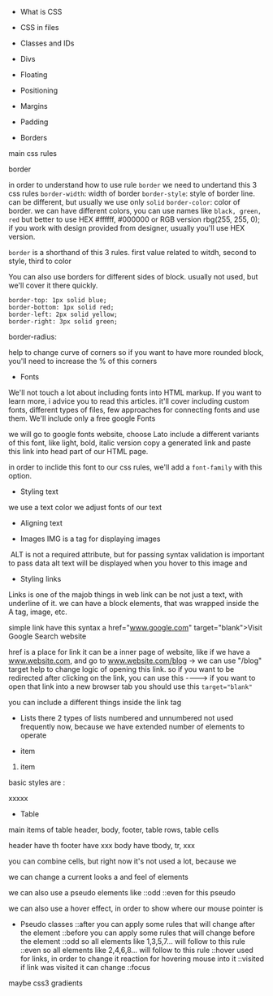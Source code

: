 - What is CSS

- CSS in files

- Classes and IDs

- Divs

- Floating

- Positioning

- Margins

- Padding

- Borders

main css rules

border

in order to understand how to use rule `border` we need to undertand this 3 css rules
`border-width`:  width of border
`border-style`: style of border line. can be different, but usually we use only `solid`
`border-color`: color of border. we can have different colors, you can use names like `black, green, red`
but better to use HEX #ffffff, #000000 or RGB version rbg(255, 255, 0); if you work with design provided from designer, usually you'll use HEX version.


`border` is a shorthand of this 3 rules. first value related to witdh, second to style, third to color

You can also use borders for different sides of block. usually not used, but we'll cover it there quickly.
```
border-top: 1px solid blue;
border-bottom: 1px solid red;
border-left: 2px solid yellow;
border-right: 3px solid green;
```

border-radius:

help to change curve of corners
so if you want to have more rounded block, you'll need to increase the % of this corners




- Fonts

We'll not touch a lot about including fonts into HTML markup.
If you want to learn more, i advice you to read this articles.
it'll cover including custom fonts, different types of files, few approaches for connecting fonts and use them.
We'll include only a free google Fonts

we will go to google fonts website, choose Lato
include a different variants of this font, like light, bold, italic version
copy a generated link and paste this link into head part of our HTML page.


in order to inclide this font to our css rules, we'll add a `font-family` with this option.




- Styling text


we use a text color
we adjust fonts of our text


- Aligning text

- Images
IMG is a tag for displaying images
<img src="path to image" alt="">
ALT is not a required attribute, but for passing syntax validation is important to pass data
alt text will be displayed when you hover to this image and


- Styling links

Links is one of the majob things in web
link can be not just a text, with underline of it.
we can have a block elements, that was wrapped inside the A tag, image, etc.

simple link have this syntax
a href="www.google.com" target="blank">Visit Google Search website</a>

href is a place for link
it can be a inner page of website, like if we have a www.website.com, and go to www.website.com/blog ->
we can use "/blog"
target help to change logic of opening this link. so if you want to be redirected after clicking on the link, you can use this ---->
if you want to open that link into a new browser tab you should use this `target="blank"`  




you can include a different things inside the link tag
<a><img></a>

- Lists
there 2 types of lists numbered and unnumbered
not used frequently now, because we have extended number of elements to operate
<ul>
<li> item </li>
</ul>

<ol>
<li> item </li>
</ol>

basic styles are :


xxxxx


- Table

main items of table header, body, footer, table rows, table cells

header have th
footer have xxx
body have tbody, tr, xxx

you can combine cells, but right now it's not used a lot, because we

we can change a current looks a and feel of elements

we can also use a pseudo elements like ::odd ::even for this pseudo

we can also use a hover effect, in order to show where our mouse pointer is


- Pseudo classes
::after
you can apply some rules that will change after the element
::before
you can apply some rules that will change before the element
::odd
so all elements like 1,3,5,7... will follow to this rule
::even
so all elements like 2,4,6,8... will follow to this rule
::hover
used for links, in order to change it reaction for hovering mouse into it
::visited
if link was visited it can change
::focus


maybe css3 gradients
